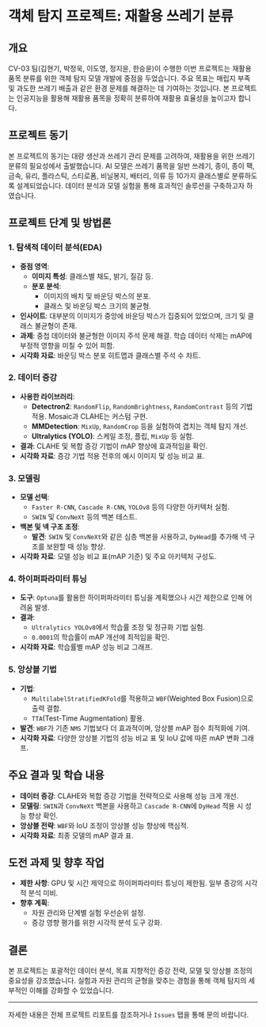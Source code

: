 
# 객체 탐지 프로젝트: 재활용 쓰레기 분류

## 개요
CV-03 팀(김현기, 박정욱, 이도영, 정지윤, 한승윤)이 수행한 이번 프로젝트는 재활용 품목 분류를 위한 객체 탐지 모델 개발에 중점을 두었습니다. 주요 목표는 매립지 부족 및 과도한 쓰레기 배출과 같은 환경 문제를 해결하는 데 기여하는 것입니다. 본 프로젝트는 인공지능을 활용해 재활용 품목을 정확히 분류하여 재활용 효율성을 높이고자 합니다.

## 프로젝트 동기
본 프로젝트의 동기는 대량 생산과 쓰레기 관리 문제를 고려하여, 재활용을 위한 쓰레기 분류의 필요성에서 출발했습니다. AI 모델은 쓰레기 품목을 일반 쓰레기, 종이, 종이 팩, 금속, 유리, 플라스틱, 스티로폼, 비닐봉지, 배터리, 의류 등 10가지 클래스별로 분류하도록 설계되었습니다. 데이터 분석과 모델 실험을 통해 효과적인 솔루션을 구축하고자 하였습니다.

## 프로젝트 단계 및 방법론

### 1. 탐색적 데이터 분석(EDA)
- **중점 영역**:
  - **이미지 특성**: 클래스별 채도, 밝기, 질감 등.
  - **분포 분석**:
    - 이미지의 배치 및 바운딩 박스의 분포.
    - 클래스 및 바운딩 박스 크기의 불균형.
- **인사이트**: 대부분의 이미지가 중앙에 바운딩 박스가 집중되어 있었으며, 크기 및 클래스 불균형이 존재.
- **과제**: 중첩 데이터와 불균형한 이미지 주석 문제 해결. 학습 데이터 삭제는 mAP에 부정적 영향을 미칠 수 있어 피함.
- **시각화 자료**: 바운딩 박스 분포 히트맵과 클래스별 주석 수 차트.

### 2. 데이터 증강
- **사용한 라이브러리**:
  - **Detectron2**: `RandomFlip`, `RandomBrightness`, `RandomContrast` 등의 기법 적용. Mosaic과 CLAHE는 커스텀 구현.
  - **MMDetection**: `MixUp`, `RandomCrop` 등을 실험하여 겹치는 객체 탐지 개선.
  - **Ultralytics (YOLO)**: 스케일 조정, 플립, `MixUp` 등 실험.
- **결과**: CLAHE 및 복합 증강 기법이 mAP 향상에 효과적임을 확인.
- **시각화 자료**: 증강 기법 적용 전후의 예시 이미지 및 성능 비교 표.

### 3. 모델링
- **모델 선택**:
  - `Faster R-CNN`, `Cascade R-CNN`, `YOLOv8` 등의 다양한 아키텍처 실험.
  - `SWIN` 및 `ConvNeXt` 등의 백본 테스트.
- **백본 및 넥 구조 조정**:
  - **발견**: `SWIN` 및 `ConvNeXt`와 같은 심층 백본을 사용하고, `DyHead`를 추가해 넥 구조를 보완할 때 성능 향상.
- **시각화 자료**: 모델 성능 비교 표(mAP 기준) 및 주요 아키텍처 구성도.

### 4. 하이퍼파라미터 튜닝
- **도구**: `Optuna`를 활용한 하이퍼파라미터 튜닝을 계획했으나 시간 제한으로 인해 어려움 발생.
- **결과**:
  - `Ultralytics YOLOv8`에서 학습률 조정 및 정규화 기법 실험.
  - `0.0001`의 학습률이 mAP 개선에 최적임을 확인.
- **시각화 자료**: 학습률별 mAP 성능 비교 그래프.

### 5. 앙상블 기법
- **기법**:
  - `MultilabelStratifiedKFold`를 적용하고 `WBF`(Weighted Box Fusion)으로 출력 결합.
  - `TTA`(Test-Time Augmentation) 활용.
- **발견**: `WBF`가 기존 `NMS` 기법보다 더 효과적이며, 앙상블 mAP 점수 최적화에 기여.
- **시각화 자료**: 다양한 앙상블 기법의 성능 비교 표 및 IoU 값에 따른 mAP 변화 그래프.

## 주요 결과 및 학습 내용
- **데이터 증강**: CLAHE와 복합 증강 기법을 전략적으로 사용해 성능 크게 개선.
- **모델링**: `SWIN`과 `ConvNeXt` 백본을 사용하고 `Cascade R-CNN`에 `DyHead` 적용 시 성능 향상 확인.
- **앙상블 전략**: `WBF`와 IoU 조정이 앙상블 성능 향상에 핵심적.
- **시각화 자료**: 최종 모델의 mAP 결과 표.

## 도전 과제 및 향후 작업
- **제한 사항**: GPU 및 시간 제약으로 하이퍼파라미터 튜닝이 제한됨. 일부 증강의 시각적 분석 미비.
- **향후 계획**:
  - 자원 관리와 단계별 실험 우선순위 설정.
  - 증강 영향 평가를 위한 시각적 분석 도구 강화.

## 결론
본 프로젝트는 포괄적인 데이터 분석, 목표 지향적인 증강 전략, 모델 및 앙상블 조정의 중요성을 강조했습니다. 실험과 자원 관리의 균형을 맞추는 경험을 통해 객체 탐지의 세부적인 이해를 강화할 수 있었습니다.

---
자세한 내용은 전체 프로젝트 리포트를 참조하거나 `Issues` 탭을 통해 문의 바랍니다.
